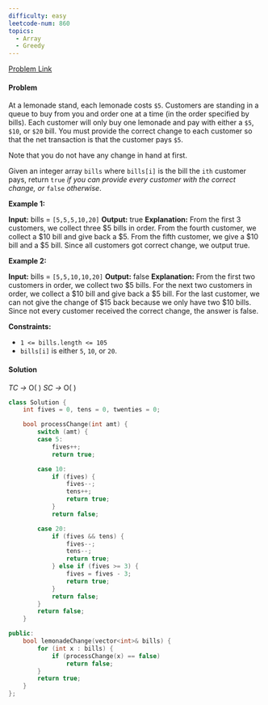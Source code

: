 ```yaml
---
difficulty: easy
leetcode-num: 860
topics:
  - Array
  - Greedy
---
```

[Problem Link](https://leetcode.com/problems/lemonade-change/description/)

#### Problem
At a lemonade stand, each lemonade costs `$5`. Customers are standing in a queue to buy from you and order one at a time (in the order specified by bills). Each customer will only buy one lemonade and pay with either a `$5`, `$10`, or `$20` bill. You must provide the correct change to each customer so that the net transaction is that the customer pays `$5`.

Note that you do not have any change in hand at first.

Given an integer array `bills` where `bills[i]` is the bill the `ith` customer pays, return `true` _if you can provide every customer with the correct change, or_ `false` _otherwise_.

**Example 1:**

**Input:** bills = `[5,5,5,10,20]`
**Output:** true
**Explanation:** 
From the first 3 customers, we collect three $5 bills in order.
From the fourth customer, we collect a $10 bill and give back a $5.
From the fifth customer, we give a $10 bill and a $5 bill.
Since all customers got correct change, we output true.

**Example 2:**

**Input:** bills = `[5,5,10,10,20]`
**Output:** false
**Explanation:** 
From the first two customers in order, we collect two $5 bills.
For the next two customers in order, we collect a $10 bill and give back a $5 bill.
For the last customer, we can not give the change of $15 back because we only have two $10 bills.
Since not every customer received the correct change, the answer is false.

**Constraints:**

- `1 <= bills.length <= 105`
- `bills[i]` is either `5`, `10`, or `20`.

#### Solution
*TC ->* O(  )
*SC ->* O(  )

```cpp title=Code
class Solution {
    int fives = 0, tens = 0, twenties = 0;

    bool processChange(int amt) {
        switch (amt) {
        case 5:
            fives++;
            return true;

        case 10:
            if (fives) {
                fives--;
                tens++;
                return true;
            }
            return false;

        case 20:
            if (fives && tens) {
                fives--;
                tens--;
                return true;
            } else if (fives >= 3) {
                fives = fives - 3;
                return true;
            }
            return false;
        }
        return false;
    }

public:
    bool lemonadeChange(vector<int>& bills) {
        for (int x : bills) {
            if (processChange(x) == false)
                return false;
        }
        return true;
    }
};
```